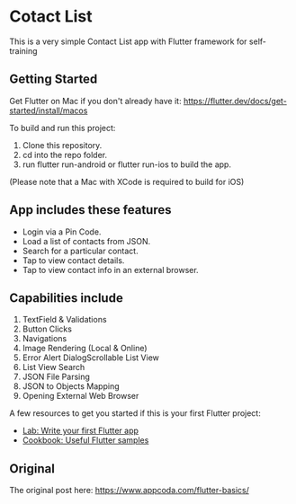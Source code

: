 # Cotact List

This is a very simple Contact List app with Flutter framework for self-training

## Getting Started

Get Flutter on Mac if you don't already have it: https://flutter.dev/docs/get-started/install/macos

To build and run this project:
1. Clone this repository.
2. cd into the repo folder.
3. run flutter run-android or flutter run-ios to build the app.

(Please note that a Mac with XCode is required to build for iOS)

## App includes these features
- Login via a Pin Code.
- Load a list of contacts from JSON.
- Search for a particular contact.
- Tap to view contact details.
- Tap to view contact info in an external browser.

## Capabilities include
1. TextField & Validations
2. Button Clicks
3. Navigations
4. Image Rendering (Local & Online)
5. Error Alert DialogScrollable List View
6. List View Search
7. JSON File Parsing
8. JSON to Objects Mapping
9. Opening External Web Browser

A few resources to get you started if this is your first Flutter project:

- [Lab: Write your first Flutter app](https://flutter.dev/docs/get-started/codelab)
- [Cookbook: Useful Flutter samples](https://flutter.dev/docs/cookbook)

## Original  
The original post here: https://www.appcoda.com/flutter-basics/
